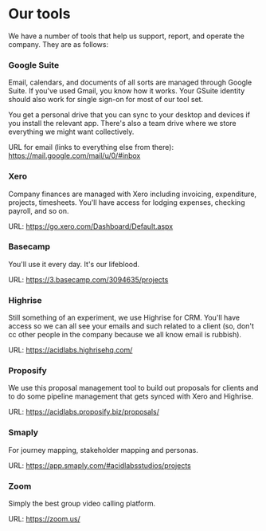 # Our tools

We have a number of tools that help us support, report, and operate the company. They are as follows:

### Google Suite
Email, calendars, and documents of all sorts are managed through Google Suite. If you've used Gmail, you know how it works. Your GSuite identity should also work for single sign-on for most of our tool set.

You get a personal drive that you can sync to your desktop and devices if you install the relevant app. There's also a team drive where we store everything we might want collectively.

URL for email (links to everything else from there): https://mail.google.com/mail/u/0/#inbox

### Xero
Company finances are managed with Xero including invoicing, expenditure, projects, timesheets. You'll have access for lodging expenses, checking payroll, and so on.

URL: https://go.xero.com/Dashboard/Default.aspx

### Basecamp
You'll use it every day. It's our lifeblood.

URL: https://3.basecamp.com/3094635/projects

### Highrise
Still something of an experiment, we use Highrise for CRM. You'll have access so we can all see your emails and such related to a client (so, don't cc other people in the company because we all know email is rubbish).

URL: https://acidlabs.highrisehq.com/

### Proposify
We use this proposal management tool to build out proposals for clients and to do some pipeline management that gets synced with Xero and Highrise.

URL: https://acidlabs.proposify.biz/proposals/

### Smaply
For journey mapping, stakeholder mapping and personas.

URL: https://app.smaply.com/#acidlabsstudios/projects

### Zoom
Simply the best group video calling platform.

URL: https://zoom.us/
